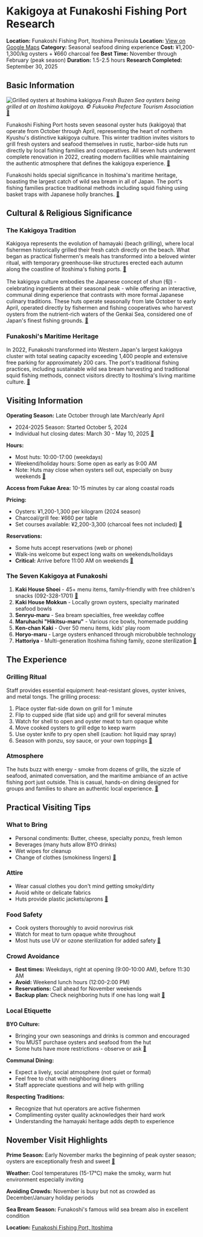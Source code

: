 # Kakigoya at Funakoshi Fishing Port Research

**Location:** Funakoshi Fishing Port, Itoshima Peninsula
**Location:** [View on Google Maps](https://maps.google.com/maps?q=33.5558717,130.1276842)
**Category:** Seasonal seafood dining experience
**Cost:** ¥1,200-1,300/kg oysters + ¥660 charcoal fee
**Best Time:** November through February (peak season)
**Duration:** 1.5-2.5 hours
**Research Completed:** September 30, 2025

## Basic Information

![Grilled oysters at Itoshima kakigoya](https://www.crossroadfukuoka.jp/en/photo/image/233)
*Fresh Buzen Sea oysters being grilled at an Itoshima kakigoya. © Fukuoka Prefecture Tourism Association* [🔗](https://www.crossroadfukuoka.jp/en/photo/233)

Funakoshi Fishing Port hosts seven seasonal oyster huts (kakigoya) that operate from October through April, representing the heart of northern Kyushu's distinctive kakigoya culture. This winter tradition invites visitors to grill fresh oysters and seafood themselves in rustic, harbor-side huts run directly by local fishing families and cooperatives. All seven huts underwent complete renovation in 2022, creating modern facilities while maintaining the authentic atmosphere that defines the kakigoya experience. [🔗](https://www.fukuoka-now.com/en/itoshima-kakigoya-oyster-hut-guide/)

Funakoshi holds special significance in Itoshima's maritime heritage, boasting the largest catch of wild sea bream in all of Japan. The port's fishing families practice traditional methods including squid fishing using basket traps with Japanese holly branches. [🔗](https://itoshima-now.com/en/uotabi03/)

## Cultural & Religious Significance

### The Kakigoya Tradition

Kakigoya represents the evolution of hamayaki (beach grilling), where local fishermen historically grilled their fresh catch directly on the beach. What began as practical fishermen's meals has transformed into a beloved winter ritual, with temporary greenhouse-like structures erected each autumn along the coastline of Itoshima's fishing ports. [🔗](https://www.fukuoka-now.com/en/itoshima-kakigoya-oyster-hut-guide/)

The kakigoya culture embodies the Japanese concept of *shun* (旬) - celebrating ingredients at their seasonal peak - while offering an interactive, communal dining experience that contrasts with more formal Japanese culinary traditions. These huts operate seasonally from late October to early April, operated directly by fishermen and fishing cooperatives who harvest oysters from the nutrient-rich waters of the Genkai Sea, considered one of Japan's finest fishing grounds. [🔗](https://www.crossroadfukuoka.jp/en/articles/fuk_kaki/)

### Funakoshi's Maritime Heritage

In 2022, Funakoshi transformed into Western Japan's largest kakigoya cluster with total seating capacity exceeding 1,400 people and extensive free parking for approximately 200 cars. The port's traditional fishing practices, including sustainable wild sea bream harvesting and traditional squid fishing methods, connect visitors directly to Itoshima's living maritime culture. [🔗](https://itoshima-kakigoya.com/funakoshi/)

## Visiting Information

**Operating Season:** Late October through late March/early April
- 2024-2025 Season: Started October 5, 2024
- Individual hut closing dates: March 30 - May 10, 2025 [🔗](https://www.fukuoka-now.com/en/itoshima-kakigoya-oyster-hut-guide/)

**Hours:**
- Most huts: 10:00-17:00 (weekdays)
- Weekend/holiday hours: Some open as early as 9:00 AM
- Note: Huts may close when oysters sell out, especially on busy weekends [🔗](https://www.fukuoka-now.com/en/itoshima-kakigoya-oyster-hut-guide/)

**Access from Fukae Area:** 10-15 minutes by car along coastal roads

**Pricing:**
- Oysters: ¥1,200-1,300 per kilogram (2024 season)
- Charcoal/grill fee: ¥660 per table
- Set courses available: ¥2,200-3,300 (charcoal fees not included) [🔗](https://www.fukuoka-now.com/en/itoshima-kakigoya-oyster-hut-guide/)

**Reservations:**
- Some huts accept reservations (web or phone)
- Walk-ins welcome but expect long waits on weekends/holidays
- **Critical:** Arrive before 11:00 AM on weekends [🔗](https://www.fukuoka-now.com/en/itoshima-kakigoya-oyster-hut-guide/)

### The Seven Kakigoya at Funakoshi

1. **Kaki House Shoei** - 45+ menu items, family-friendly with free children's snacks (092-328-1701) [🔗](https://www.kaki-shoei.com/)
2. **Kaki House Mokkun** - Locally grown oysters, specialty marinated seafood bowls
3. **Senryu-maru** - Sea bream specialties, free weekday coffee
4. **Maruhachi "Hikitsu-maru"** - Various rice bowls, homemade pudding
5. **Ken-chan Kaki** - Over 50 menu items, kids' play room
6. **Horyo-maru** - Large oysters enhanced through microbubble technology
7. **Hattoriya** - Multi-generation Itoshima fishing family, ozone sterilization [🔗](https://www.fukuoka-now.com/en/itoshima-kakigoya-oyster-hut-guide/)

## The Experience

### Grilling Ritual

Staff provides essential equipment: heat-resistant gloves, oyster knives, and metal tongs. The grilling process:

1. Place oyster flat-side down on grill for 1 minute
2. Flip to cupped side (flat side up) and grill for several minutes
3. Watch for shell to open and oyster meat to turn opaque white
4. Move cooked oysters to grill edge to keep warm
5. Use oyster knife to pry open shell (caution: hot liquid may spray)
6. Season with ponzu, soy sauce, or your own toppings [🔗](https://www.crossroadfukuoka.jp/en/articles/fuk_kaki/)

### Atmosphere

The huts buzz with energy - smoke from dozens of grills, the sizzle of seafood, animated conversation, and the maritime ambiance of an active fishing port just outside. This is casual, hands-on dining designed for groups and families to share an authentic local experience. [🔗](https://www.crossroadfukuoka.jp/en/articles/fuk_kaki/)

## Practical Visiting Tips

### What to Bring
- Personal condiments: Butter, cheese, specialty ponzu, fresh lemon
- Beverages (many huts allow BYO drinks)
- Wet wipes for cleanup
- Change of clothes (smokiness lingers) [🔗](https://www.fukuoka-now.com/en/itoshima-kakigoya-oyster-hut-guide/)

### Attire
- Wear casual clothes you don't mind getting smoky/dirty
- Avoid white or delicate fabrics
- Huts provide plastic jackets/aprons [🔗](https://www.fukuoka-now.com/en/itoshima-kakigoya-oyster-hut-guide/)

### Food Safety
- Cook oysters thoroughly to avoid norovirus risk
- Watch for meat to turn opaque white throughout
- Most huts use UV or ozone sterilization for added safety [🔗](https://www.fukuoka-now.com/en/itoshima-kakigoya-oyster-hut-guide/)

### Crowd Avoidance
- **Best times:** Weekdays, right at opening (9:00-10:00 AM), before 11:30 AM
- **Avoid:** Weekend lunch hours (12:00-2:00 PM)
- **Reservations:** Call ahead for November weekends
- **Backup plan:** Check neighboring huts if one has long wait [🔗](https://www.fukuoka-now.com/en/itoshima-kakigoya-oyster-hut-guide/)

### Local Etiquette

**BYO Culture:**
- Bringing your own seasonings and drinks is common and encouraged
- You MUST purchase oysters and seafood from the hut
- Some huts have more restrictions - observe or ask [🔗](https://www.crossroadfukuoka.jp/en/articles/fuk_kaki/)

**Communal Dining:**
- Expect a lively, social atmosphere (not quiet or formal)
- Feel free to chat with neighboring diners
- Staff appreciate questions and will help with grilling

**Respecting Traditions:**
- Recognize that hut operators are active fishermen
- Complimenting oyster quality acknowledges their hard work
- Understanding the hamayaki heritage adds depth to experience

## November Visit Highlights

**Prime Season:** Early November marks the beginning of peak oyster season; oysters are exceptionally fresh and sweet [🔗](https://www.fukuoka-now.com/en/itoshima-kakigoya-oyster-hut-guide/)

**Weather:** Cool temperatures (15-17°C) make the smoky, warm hut environment especially inviting

**Avoiding Crowds:** November is busy but not as crowded as December/January holiday periods

**Sea Bream Season:** Funakoshi's famous wild sea bream also in excellent condition

**Location:** [Funakoshi Fishing Port, Itoshima](https://www.google.com/maps/search/?api=1&query=103+Shima-Funakoshi+Itoshima+City+Fukuoka)
